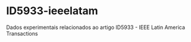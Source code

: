 # ID5933-ieeelatam
Dados experimentais relacionados ao artigo ID5933 - IEEE Latin America Transactions
